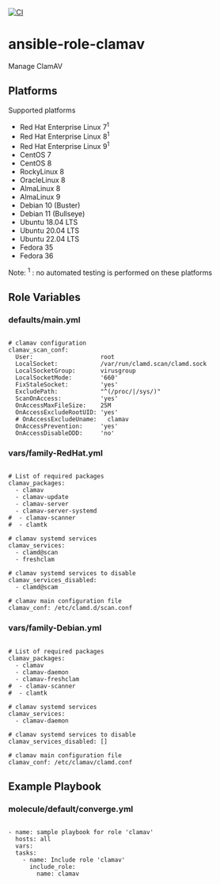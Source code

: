 [![CI](https://github.com/de-it-krachten/ansible-role-clamav/workflows/CI/badge.svg?event=push)](https://github.com/de-it-krachten/ansible-role-clamav/actions?query=workflow%3ACI)


# ansible-role-clamav

Manage ClamAV

## Platforms

Supported platforms

- Red Hat Enterprise Linux 7<sup>1</sup>
- Red Hat Enterprise Linux 8<sup>1</sup>
- Red Hat Enterprise Linux 9<sup>1</sup>
- CentOS 7
- CentOS 8
- RockyLinux 8
- OracleLinux 8
- AlmaLinux 8
- AlmaLinux 9
- Debian 10 (Buster)
- Debian 11 (Bullseye)
- Ubuntu 18.04 LTS
- Ubuntu 20.04 LTS
- Ubuntu 22.04 LTS
- Fedora 35
- Fedora 36

Note:
<sup>1</sup> : no automated testing is performed on these platforms

## Role Variables
### defaults/main.yml
<pre><code>
# clamav configuration
clamav_scan_conf:
  User:                   root
  LocalSocket:            /var/run/clamd.scan/clamd.sock
  LocalSocketGroup:       virusgroup
  LocalSocketMode:        '660'
  FixStaleSocket:         'yes'
  ExcludePath:            "^(/proc/|/sys/)"
  ScanOnAccess:           'yes'
  OnAccessMaxFileSize:    25M
  OnAccessExcludeRootUID: 'yes'
  # OnAccessExcludeUname:   clamav
  OnAccessPrevention:     'yes'
  OnAccessDisableDDD:     'no'
</pre></code>

### vars/family-RedHat.yml
<pre><code>
# List of required packages
clamav_packages:
  - clamav
  - clamav-update
  - clamav-server
  - clamav-server-systemd
#  - clamav-scanner
#  - clamtk

# clamav systemd services
clamav_services:
  - clamd@scan
  - freshclam

# clamav systemd services to disable
clamav_services_disabled:
  - clamd@scam

# clamav main configuration file
clamav_conf: /etc/clamd.d/scan.conf
</pre></code>

### vars/family-Debian.yml
<pre><code>
# List of required packages
clamav_packages:
  - clamav
  - clamav-daemon
  - clamav-freshclam
#  - clamav-scanner
#  - clamtk

# clamav systemd services
clamav_services:
  - clamav-daemon

# clamav systemd services to disable
clamav_services_disabled: []

# clamav main configuration file
clamav_conf: /etc/clamav/clamd.conf
</pre></code>



## Example Playbook
### molecule/default/converge.yml
<pre><code>
- name: sample playbook for role 'clamav'
  hosts: all
  vars:
  tasks:
    - name: Include role 'clamav'
      include_role:
        name: clamav
</pre></code>
